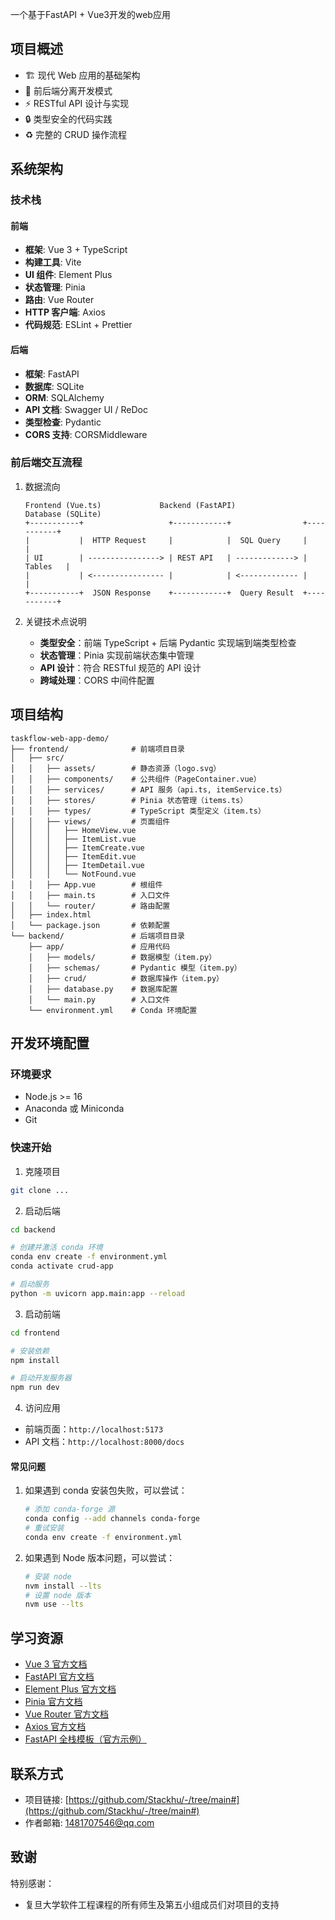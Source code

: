 一个基于FastAPI + Vue3开发的web应用

## 项目概述

- 🏗️ 现代 Web 应用的基础架构
- 📝 前后端分离开发模式
- ⚡ RESTful API 设计与实现
- 🔒 类型安全的代码实践
- ♻️ 完整的 CRUD 操作流程

## 系统架构

### 技术栈

#### 前端

- **框架**: Vue 3 + TypeScript
- **构建工具**: Vite
- **UI 组件**: Element Plus
- **状态管理**: Pinia
- **路由**: Vue Router
- **HTTP 客户端**: Axios
- **代码规范**: ESLint + Prettier

#### 后端

- **框架**: FastAPI
- **数据库**: SQLite
- **ORM**: SQLAlchemy
- **API 文档**: Swagger UI / ReDoc
- **类型检查**: Pydantic
- **CORS 支持**: CORSMiddleware

### 前后端交互流程

1. 数据流向

   ```
   Frontend (Vue.ts)             Backend (FastAPI)             Database (SQLite)
   +-----------+                   +------------+                +-----------+
   |           |  HTTP Request     |            |  SQL Query     |           |
   | UI        | ----------------> | REST API   | -------------> |  Tables   |
   |           | <---------------- |            | <------------- |           |
   +-----------+  JSON Response    +------------+  Query Result  +-----------+
   ```
2. 关键技术点说明

   - **类型安全**：前端 TypeScript + 后端 Pydantic 实现端到端类型检查
   - **状态管理**：Pinia 实现前端状态集中管理
   - **API 设计**：符合 RESTful 规范的 API 设计
   - **跨域处理**：CORS 中间件配置

## 项目结构

```
taskflow-web-app-demo/
├── frontend/              # 前端项目目录
│   ├── src/
│   │   ├── assets/        # 静态资源（logo.svg）
│   │   ├── components/    # 公共组件（PageContainer.vue）
│   │   ├── services/      # API 服务（api.ts, itemService.ts）
│   │   ├── stores/        # Pinia 状态管理（items.ts）
│   │   ├── types/         # TypeScript 类型定义（item.ts）
│   │   ├── views/         # 页面组件
│   │   │   ├── HomeView.vue
│   │   │   ├── ItemList.vue
│   │   │   ├── ItemCreate.vue
│   │   │   ├── ItemEdit.vue
│   │   │   ├── ItemDetail.vue
│   │   │   └── NotFound.vue
│   │   ├── App.vue        # 根组件
│   │   ├── main.ts        # 入口文件
│   │   └── router/        # 路由配置
│   ├── index.html
│   └── package.json       # 依赖配置
└── backend/               # 后端项目目录
    ├── app/               # 应用代码
    │   ├── models/        # 数据模型（item.py）
    │   ├── schemas/       # Pydantic 模型（item.py）
    │   ├── crud/          # 数据库操作（item.py）
    │   ├── database.py    # 数据库配置
    │   └── main.py        # 入口文件
    └── environment.yml    # Conda 环境配置
```

## 开发环境配置

### 环境要求

- Node.js >= 16
- Anaconda 或 Miniconda
- Git

### 快速开始

1. 克隆项目

```bash
git clone ...
```

2. 启动后端

```bash
cd backend

# 创建并激活 conda 环境
conda env create -f environment.yml
conda activate crud-app

# 启动服务
python -m uvicorn app.main:app --reload
```

3. 启动前端

```bash
cd frontend

# 安装依赖
npm install

# 启动开发服务器
npm run dev
```

4. 访问应用

- 前端页面：`http://localhost:5173`
- API 文档：`http://localhost:8000/docs`

#### 常见问题

1. 如果遇到 conda 安装包失败，可以尝试：
   ```bash
   # 添加 conda-forge 源
   conda config --add channels conda-forge
   # 重试安装
   conda env create -f environment.yml
   ```
2. 如果遇到 Node 版本问题，可以尝试：
   ```bash
   # 安装 node
   nvm install --lts
   # 设置 node 版本
   nvm use --lts
   ```

## 学习资源

- [Vue 3 官方文档](https://vuejs.org/guide/introduction.html)
- [FastAPI 官方文档](https://fastapi.tiangolo.com/)
- [Element Plus 官方文档](https://element-plus.org/)
- [Pinia 官方文档](https://pinia.vuejs.org/)
- [Vue Router 官方文档](https://router.vuejs.org/)
- [Axios 官方文档](https://axios-http.com/)
- [FastAPI 全栈模板（官方示例）](https://github.com/fastapi/full-stack-fastapi-template)

## 联系方式

- 项目链接: [https://github.com/Stackhu/-/tree/main#](https://github.com/Stackhu/-/tree/main#)
- 作者邮箱: [1481707546@qq.com](mailto:1481707546@qq.com)

## 致谢

特别感谢：
- 复旦大学软件工程课程的所有师生及第五小组成员们对项目的支持




